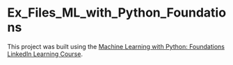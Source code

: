 # Ex_Files_ML_with_Python_Foundations
This project was built using the [Machine Learning with Python: Foundations LinkedIn Learning Course](https://www.linkedin.com/learning-login/share?forceAccount=false&redirect=https%3A%2F%2Fwww.linkedin.com%2Flearning%2Fmachine-learning-with-python-foundations%3Ftrk%3Dshare_ent_url%26shareId%3D7Bnm%252B83TRmKkwoqjqpnh2g%253D%253D).